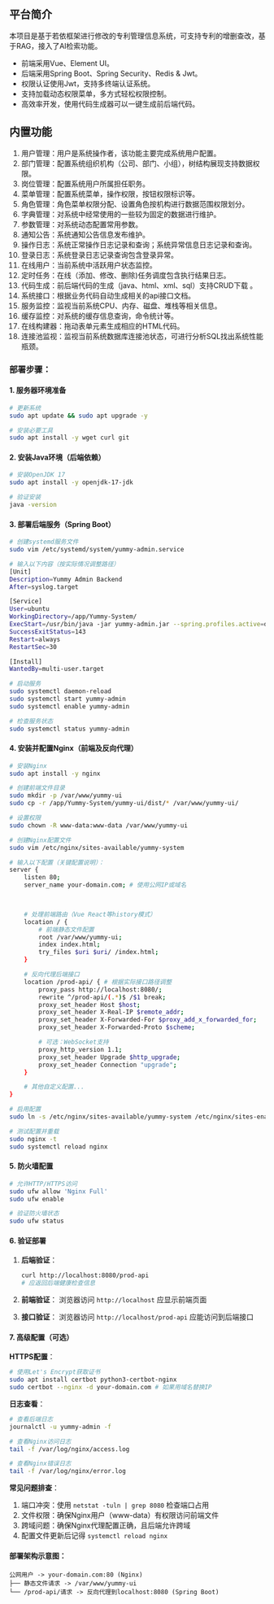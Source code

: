 ## 平台简介

本项目是基于若依框架进行修改的专利管理信息系统，可支持专利的增删查改，基于RAG，接入了AI检索功能。

* 前端采用Vue、Element UI。
* 后端采用Spring Boot、Spring Security、Redis & Jwt。
* 权限认证使用Jwt，支持多终端认证系统。
* 支持加载动态权限菜单，多方式轻松权限控制。
* 高效率开发，使用代码生成器可以一键生成前后端代码。

## 内置功能

1.  用户管理：用户是系统操作者，该功能主要完成系统用户配置。
2.  部门管理：配置系统组织机构（公司、部门、小组），树结构展现支持数据权限。
3.  岗位管理：配置系统用户所属担任职务。
4.  菜单管理：配置系统菜单，操作权限，按钮权限标识等。
5.  角色管理：角色菜单权限分配、设置角色按机构进行数据范围权限划分。
6.  字典管理：对系统中经常使用的一些较为固定的数据进行维护。
7.  参数管理：对系统动态配置常用参数。
8.  通知公告：系统通知公告信息发布维护。
9.  操作日志：系统正常操作日志记录和查询；系统异常信息日志记录和查询。
10. 登录日志：系统登录日志记录查询包含登录异常。
11. 在线用户：当前系统中活跃用户状态监控。
12. 定时任务：在线（添加、修改、删除)任务调度包含执行结果日志。
13. 代码生成：前后端代码的生成（java、html、xml、sql）支持CRUD下载 。
14. 系统接口：根据业务代码自动生成相关的api接口文档。
15. 服务监控：监视当前系统CPU、内存、磁盘、堆栈等相关信息。
16. 缓存监控：对系统的缓存信息查询，命令统计等。
17. 在线构建器：拖动表单元素生成相应的HTML代码。
18. 连接池监视：监视当前系统数据库连接池状态，可进行分析SQL找出系统性能瓶颈。

### 部署步骤：

#### 1. 服务器环境准备
```bash
# 更新系统
sudo apt update && sudo apt upgrade -y

# 安装必要工具
sudo apt install -y wget curl git
```

#### 2. 安装Java环境（后端依赖）
```bash
# 安装OpenJDK 17
sudo apt install -y openjdk-17-jdk

# 验证安装
java -version
```

#### 3. 部署后端服务（Spring Boot）
```bash
# 创建systemd服务文件
sudo vim /etc/systemd/system/yummy-admin.service

# 输入以下内容（按实际情况调整路径）
[Unit]
Description=Yummy Admin Backend
After=syslog.target

[Service]
User=ubuntu
WorkingDirectory=/app/Yummy-System/
ExecStart=/usr/bin/java -jar yummy-admin.jar --spring.profiles.active=druid
SuccessExitStatus=143
Restart=always
RestartSec=30

[Install]
WantedBy=multi-user.target

# 启动服务
sudo systemctl daemon-reload
sudo systemctl start yummy-admin
sudo systemctl enable yummy-admin

# 检查服务状态
sudo systemctl status yummy-admin
```

#### 4. 安装并配置Nginx（前端及反向代理）
```bash
# 安装Nginx
sudo apt install -y nginx

# 创建前端文件目录
sudo mkdir -p /var/www/yummy-ui
sudo cp -r /app/Yummy-System/yummy-ui/dist/* /var/www/yummy-ui/

# 设置权限
sudo chown -R www-data:www-data /var/www/yummy-ui

# 创建Nginx配置文件
sudo vim /etc/nginx/sites-available/yummy-system

# 输入以下配置（关键配置说明）：
server {
    listen 80;
    server_name your-domain.com; # 使用公网IP或域名

    

    # 处理前端路由（Vue React等history模式）
    location / {
        # 前端静态文件配置
        root /var/www/yummy-ui;
        index index.html;
        try_files $uri $uri/ /index.html;
    }

    # 反向代理后端接口
    location /prod-api/ { # 根据实际接口路径调整
        proxy_pass http://localhost:8080/;
        rewrite ^/prod-api/(.*)$ /$1 break;
        proxy_set_header Host $host;
        proxy_set_header X-Real-IP $remote_addr;
        proxy_set_header X-Forwarded-For $proxy_add_x_forwarded_for;
        proxy_set_header X-Forwarded-Proto $scheme;

        # 可选：WebSocket支持
        proxy_http_version 1.1;
        proxy_set_header Upgrade $http_upgrade;
        proxy_set_header Connection "upgrade";
    }

    # 其他自定义配置...
}

# 启用配置
sudo ln -s /etc/nginx/sites-available/yummy-system /etc/nginx/sites-enabled/

# 测试配置并重载
sudo nginx -t
sudo systemctl reload nginx
```

#### 5. 防火墙配置
```bash
# 允许HTTP/HTTPS访问
sudo ufw allow 'Nginx Full'
sudo ufw enable

# 验证防火墙状态
sudo ufw status
```

#### 6. 验证部署
1. **后端验证**：
   ```bash
   curl http://localhost:8080/prod-api
   # 应返回后端健康检查信息
   ```

2. **前端验证**：
   浏览器访问 `http://localhost` 应显示前端页面

3. **接口验证**：
   浏览器访问 `http://localhost/prod-api` 应能访问到后端接口

#### 7. 高级配置（可选）
**HTTPS配置**：
```bash
# 使用Let's Encrypt获取证书
sudo apt install certbot python3-certbot-nginx
sudo certbot --nginx -d your-domain.com # 如果用域名替换IP
```

**日志查看**：
```bash
# 查看后端日志
journalctl -u yummy-admin -f

# 查看Nginx访问日志
tail -f /var/log/nginx/access.log

# 查看Nginx错误日志
tail -f /var/log/nginx/error.log
```

**常见问题排查**：
1. 端口冲突：使用 `netstat -tuln | grep 8080` 检查端口占用
2. 文件权限：确保Nginx用户（www-data）有权限访问前端文件
3. 跨域问题：确保Nginx代理配置正确，且后端允许跨域
4. 配置文件更新后记得 `systemctl reload nginx`

#### 部署架构示意图：
```
公网用户 -> your-domain.com:80 (Nginx)
├── 静态文件请求 -> /var/www/yummy-ui
└── /prod-api/请求 -> 反向代理到localhost:8080 (Spring Boot)
```
